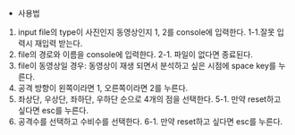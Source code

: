- 사용법

1. input file의 type이 사진인지 동영상인지 1, 2를 console에 입력한다.
  1-1.잘못 입력시 재입력 받는다.
2. file의 경로와 이름을 console에 입력한다.
  2-1. 파일이 없다면 종료된다.
3. file이 동영상일 경우: 동영상이 재생 되면서 분석하고 싶은 시점에 space key를 누른다.
4. 공격 방향이 왼쪽이라면 1, 오른쪽이라면 2를 누른다.
5. 좌상단, 우상단, 좌하단, 우하단 순으로 4개의 점을 선택한다.
  5-1. 만약 reset하고 싶다면 esc를 누른다.
6. 공격수를 선택하고 수비수를 선택한다.
  6-1. 만약 reset하고 싶다면 esc를 누른다.
     
